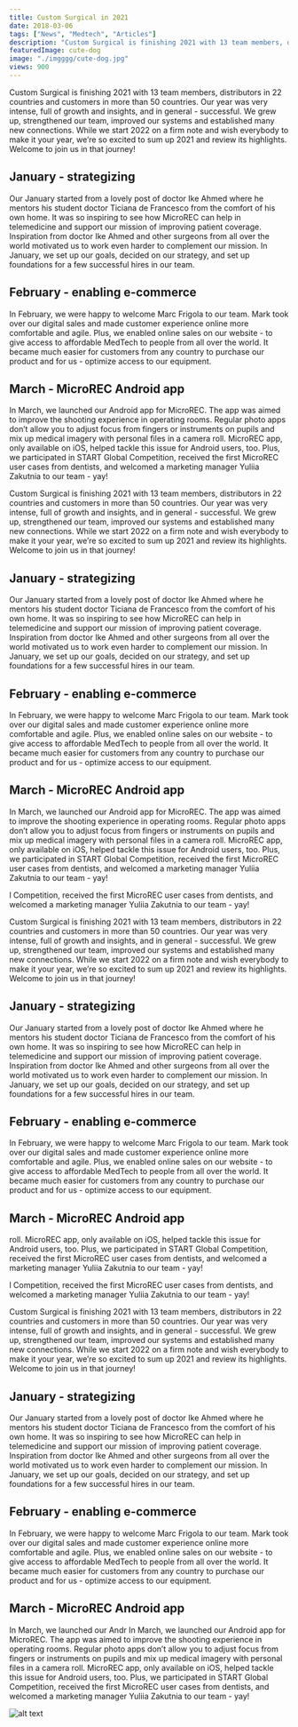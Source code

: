 ```yaml
---
title: Custom Surgical in 2021
date: 2018-03-06
tags: ["News", "Medtech", "Articles"]
description: "Custom Surgical is finishing 2021 with 13 team members, distributors in 22 countries and customers in more than 50 countries. Our year was…"
featuredImage: cute-dog
image: "./imgggg/cute-dog.jpg"
views: 900
---
```


Custom Surgical is finishing 2021 with 13 team members, distributors in 22 countries and customers in more than 50 countries. Our year was very intense, full of growth and insights, and in general - successful. We grew up, strengthened our team, improved our systems and established many new connections. While we start 2022 on a firm note and wish everybody to make it your year, we’re so excited to sum up 2021 and review its highlights. Welcome to join us in that journey!

<h2><b>January - strategizing</b></h2>

Our January started from a lovely post of doctor Ike Ahmed where he mentors his student doctor Ticiana de Francesco from the comfort of his own home. It was so inspiring to see how MicroREC can help in telemedicine and support our mission of improving patient coverage. Inspiration from doctor Ike Ahmed and other surgeons from all over the world motivated us to work even harder to complement our mission. In January, we set up our goals, decided on our strategy, and set up foundations for a few successful hires in our team.

<h2><b>February - enabling e-commerce</b></h2>

In February, we were happy to welcome Marc Frigola to our team. Mark took over our digital sales and made customer experience online more comfortable and agile. Plus, we enabled online sales on our website - to give access to affordable MedTech to people from all over the world. It became much easier for customers from any country to purchase our product and for us - optimize access to our equipment.

<h2><b>March - MicroREC Android app</h2></b>

In March, we launched our Android app for MicroREC. The app was aimed to improve the shooting experience in operating rooms. Regular photo apps don’t allow you to adjust focus from fingers or instruments on pupils and mix up medical imagery with personal files in a camera roll. MicroREC app, only available on iOS, helped tackle this issue for Android users, too. Plus, we participated in START Global Competition, received the first MicroREC user cases from dentists, and welcomed a marketing manager Yuliia Zakutnia to our team - yay!

Custom Surgical is finishing 2021 with 13 team members, distributors in 22 countries and customers in more than 50 countries. Our year was very intense, full of growth and insights, and in general - successful. We grew up, strengthened our team, improved our systems and established many new connections. While we start 2022 on a firm note and wish everybody to make it your year, we’re so excited to sum up 2021 and review its highlights. Welcome to join us in that journey!

<h2><b>January - strategizing</b></h2>

Our January started from a lovely post of doctor Ike Ahmed where he mentors his student doctor Ticiana de Francesco from the comfort of his own home. It was so inspiring to see how MicroREC can help in telemedicine and support our mission of improving patient coverage. Inspiration from doctor Ike Ahmed and other surgeons from all over the world motivated us to work even harder to complement our mission. In January, we set up our goals, decided on our strategy, and set up foundations for a few successful hires in our team.

<h2><b>February - enabling e-commerce</b></h2>

In February, we were happy to welcome Marc Frigola to our team. Mark took over our digital sales and made customer experience online more comfortable and agile. Plus, we enabled online sales on our website - to give access to affordable MedTech to people from all over the world. It became much easier for customers from any country to purchase our product and for us - optimize access to our equipment.

<h2><b>March - MicroREC Android app</h2></b>

In March, we launched our Android app for MicroREC. The app was aimed to improve the shooting experience in operating rooms. Regular photo apps don’t allow you to adjust focus from fingers or instruments on pupils and mix up medical imagery with personal files in a camera roll. MicroREC app, only available on iOS, helped tackle this issue for Android users, too. Plus, we participated in START Global Competition, received the first MicroREC user cases from dentists, and welcomed a marketing manager Yuliia Zakutnia to our team - yay!

l Competition, received the first MicroREC user cases from dentists, and welcomed a marketing manager Yuliia Zakutnia to our team - yay!

Custom Surgical is finishing 2021 with 13 team members, distributors in 22 countries and customers in more than 50 countries. Our year was very intense, full of growth and insights, and in general - successful. We grew up, strengthened our team, improved our systems and established many new connections. While we start 2022 on a firm note and wish everybody to make it your year, we’re so excited to sum up 2021 and review its highlights. Welcome to join us in that journey!

<h2><b>January - strategizing</b></h2>

Our January started from a lovely post of doctor Ike Ahmed where he mentors his student doctor Ticiana de Francesco from the comfort of his own home. It was so inspiring to see how MicroREC can help in telemedicine and support our mission of improving patient coverage. Inspiration from doctor Ike Ahmed and other surgeons from all over the world motivated us to work even harder to complement our mission. In January, we set up our goals, decided on our strategy, and set up foundations for a few successful hires in our team.

<h2><b>February - enabling e-commerce</b></h2>

In February, we were happy to welcome Marc Frigola to our team. Mark took over our digital sales and made customer experience online more comfortable and agile. Plus, we enabled online sales on our website - to give access to affordable MedTech to people from all over the world. It became much easier for customers from any country to purchase our product and for us - optimize access to our equipment.

<h2><b>March - MicroREC Android app</h2></b>

roll. MicroREC app, only available on iOS, helped tackle this issue for Android users, too. Plus, we participated in START Global Competition, received the first MicroREC user cases from dentists, and welcomed a marketing manager Yuliia Zakutnia to our team - yay!

l Competition, received the first MicroREC user cases from dentists, and welcomed a marketing manager Yuliia Zakutnia to our team - yay!

Custom Surgical is finishing 2021 with 13 team members, distributors in 22 countries and customers in more than 50 countries. Our year was very intense, full of growth and insights, and in general - successful. We grew up, strengthened our team, improved our systems and established many new connections. While we start 2022 on a firm note and wish everybody to make it your year, we’re so excited to sum up 2021 and review its highlights. Welcome to join us in that journey!

<h2><b>January - strategizing</b></h2>

Our January started from a lovely post of doctor Ike Ahmed where he mentors his student doctor Ticiana de Francesco from the comfort of his own home. It was so inspiring to see how MicroREC can help in telemedicine and support our mission of improving patient coverage. Inspiration from doctor Ike Ahmed and other surgeons from all over the world motivated us to work even harder to complement our mission. In January, we set up our goals, decided on our strategy, and set up foundations for a few successful hires in our team.

<h2><b>February - enabling e-commerce</b></h2>

In February, we were happy to welcome Marc Frigola to our team. Mark took over our digital sales and made customer experience online more comfortable and agile. Plus, we enabled online sales on our website - to give access to affordable MedTech to people from all over the world. It became much easier for customers from any country to purchase our product and for us - optimize access to our equipment.

<h2><b>March - MicroREC Android app</h2></b>

In March, we launched our Andr
In March, we launched our Android app for MicroREC. The app was aimed to improve the shooting experience in operating rooms. Regular photo apps don’t allow you to adjust focus from fingers or instruments on pupils and mix up medical imagery with personal files in a camera roll. MicroREC app, only available on iOS, helped tackle this issue for Android users, too. Plus, we participated in START Global Competition, received the first MicroREC user cases from dentists, and welcomed a marketing manager Yuliia Zakutnia to our team - yay!

![alt text](images/cute-dog.jpg "Cute dog")
